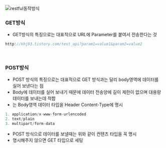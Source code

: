 ![restful동작방식](https://img1.daumcdn.net/thumb/R1280x0/?scode=mtistory2&fname=https%3A%2F%2Fblog.kakaocdn.net%2Fdn%2Fbj5EFT%2Fbtq1V2X4UsZ%2FCUz5fdV92fUIkveEEJNPYk%2Fimg.png)
</br>

### GET방식

- GET방식의 특징으로는 대표적으로 URL에 Parameter를 붙여서 전송한다는 것
  <br />

```js
http://khj93.tistory.com/test_api?param1=value1&param2=value2
```

<br />

### POST방식

- POST 방식의 특징으로는 대표적으로 GET 방식과는 달리 body영역에 데이터를 실어 보낸다는 점
- Body에 데이터를 실어 보내기 때문에 데이터 전송양에 길이 제한이 없으며 대용량 데이터를 보내는데 적합
- 는 Body영역 데이터 타입을 Header Content-Type에 명시
  <br />

```js
1. application/x-www-form-urlencoded
2. text/plain
3. multipart/form-data
```

- POST 방식으로 데이터를 보낼때는 위와 같이 컨텐츠 타입을 꼭 명시
- 명시해주지 않으면 GET 타입으로 세팅
